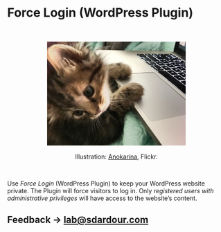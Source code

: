 # Force Login (WordPress Plugin)

<p>&nbsp;</p>

<p align="center">
	<img width="320" height="240" src="https://raw.githubusercontent.com/sdardour/force-login-wordpress-plugin/main/illustration.jpg" />
</p>

<p align="center">
	Illustration: <a href="https://flic.kr/p/VLSWmh" target="_blank">Anokarina</a>, Flickr.
</p>

<p>&nbsp;</p>

Use *Force Login* (WordPress Plugin) to keep your WordPress website private. The Plugin will force visitors to log in. Only *registered users with administrative privileges* will have access to the website’s content.

## Feedback → [lab@sdardour.com](mailto:lab@sdardour.com)

